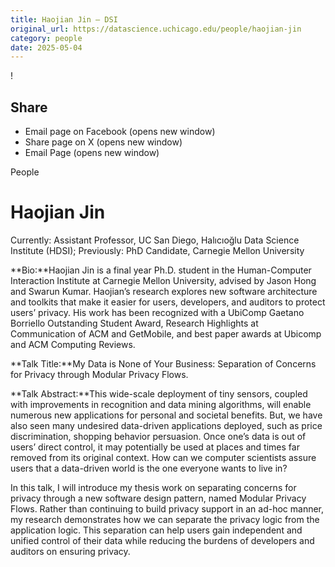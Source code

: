 ```yaml
---
title: Haojian Jin – DSI
original_url: https://datascience.uchicago.edu/people/haojian-jin
category: people
date: 2025-05-04
---
```


<!-- Table-like structure detected -->

!

## Share

* Email page on Facebook (opens new window)
* Share page on X (opens new window)
* Email Page (opens new window)

<!-- Table-like structure detected -->

People

# Haojian Jin

Currently: Assistant Professor, UC San Diego, Halıcıoğlu Data Science Institute (HDSI); Previously: PhD Candidate, Carnegie Mellon University

**Bio:**Haojian Jin is a final year Ph.D. student in the Human-Computer Interaction Institute at Carnegie Mellon University, advised by Jason Hong and Swarun Kumar. Haojian’s research explores new software architecture and toolkits that make it easier for users, developers, and auditors to protect users’ privacy. His work has been recognized with a UbiComp Gaetano Borriello Outstanding Student Award, Research Highlights at Communication of ACM and GetMobile, and best paper awards at Ubicomp and ACM Computing Reviews.

**Talk Title:**My Data is None of Your Business: Separation of Concerns for Privacy through Modular Privacy Flows.

**Talk Abstract:**This wide-scale deployment of tiny sensors, coupled with improvements in recognition and data mining algorithms, will enable numerous new applications for personal and societal benefits. But, we have also seen many undesired data-driven applications deployed, such as price discrimination, shopping behavior persuasion. Once one’s data is out of users’ direct control, it may potentially be used at places and times far removed from its original context. How can we computer scientists assure users that a data-driven world is the one everyone wants to live in?

In this talk, I will introduce my thesis work on separating concerns for privacy through a new software design pattern, named Modular Privacy Flows. Rather than continuing to build privacy support in an ad-hoc manner, my research demonstrates how we can separate the privacy logic from the application logic. This separation can help users gain independent and unified control of their data while reducing the burdens of developers and auditors on ensuring privacy.